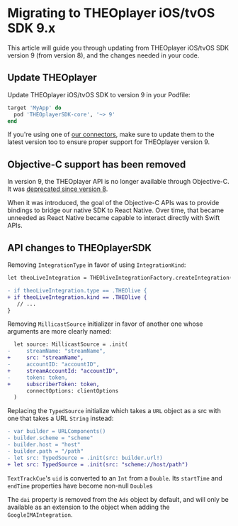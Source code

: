# Migrating to THEOplayer iOS/tvOS SDK 9.x

This article will guide you through updating from THEOplayer iOS/tvOS SDK version 9 (from version 8),
and the changes needed in your code.

## Update THEOplayer

Update THEOplayer iOS/tvOS SDK to version 9 in your Podfile:

```ruby
target 'MyApp' do
  pod 'THEOplayerSDK-core', '~> 9'
end
```

If you're using one of [our connectors](/theoplayer/connectors/ios/),
make sure to update them to the latest version too to ensure proper support for THEOplayer version 9.

## Objective-C support has been removed

In version 9, the THEOplayer API is no longer available through Objective-C.
It was [deprecated since version 8](../../../../version-v8/getting-started/01-sdks/03-ios/03-migrating-to-theoplayer-8.md#objective-c-support-is-deprecated).

When it was introduced, the goal of the Objective-C APIs was to provide bindings to bridge our native SDK to React Native.
Over time, that became unneeded as React Native became capable to interact directly with Swift APIs.

## API changes to THEOplayerSDK

Removing `IntegrationType` in favor of using `IntegrationKind`:

```diff
let theoLiveIntegration = THEOliveIntegrationFactory.createIntegration()

- if theoLiveIntegration.type == .THEOlive {
+ if theoLiveIntegration.kind == .THEOlive {
   // ...
}
```

Removing `MillicastSource` initializer in favor of another one whose arguments are more clearly named:

```diff
  let source: MillicastSource = .init(
-     streamName: "streamName",
+     src: "streamName",
-     accountID: "accountID",
+     streamAccountId: "accountID",
-     token: token,
+     subscriberToken: token,
      connectOptions: clientOptions
  )
```

Replacing the `TypedSource` initialize which takes a `URL` object as a src with one that takes a URL `String` instead:

```diff
- var builder = URLComponents()
- builder.scheme = "scheme"
- builder.host = "host"
- builder.path = "/path"
- let src: TypedSource = .init(src: builder.url!)
+ let src: TypedSource = .init(src: "scheme://host/path")
```

`TextTrackCue`'s `uid` is converted to an `Int` from a `Double`. Its `startTime` and `endTime` properties have become non-null `Double`s

The `dai` property is removed from the `Ads` object by default, and will only be available as an extension to the object when adding the `GoogleIMAIntegration`.
